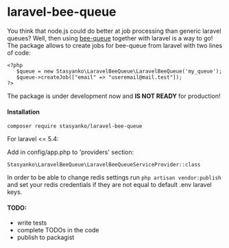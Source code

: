 # laravel-bee-queue
You think that node.js could do better at job processing than generic laravel queues? Well, then using [bee-queue](https://github.com/bee-queue/bee-queue) together with laravel is a way to go!
The package allows to create jobs for bee-queue from laravel with two lines of code:

    <?php
       $queue = new Stasyanko\LaravelBeeQueue\LaravelBeeQueue('my_queue');
	   $queue->createJob(["email" => "useremail@mail.test"]);
    ?>
    

The package is under development now and **IS NOT READY** for production!

#### Installation 

`composer require stasyanko/laravel-bee-queue`

For laravel <= 5.4:

Add in config/app.php to 'providers' section:

`Stasyanko\LaravelBeeQueue\LaravelBeeQueueServiceProvider::class
`

In order to be able to change redis settings run `php artisan vendor:publish` and set your redis credentials if they are not equal to default .env laravel keys.

####  TODO:

- write tests
- complete TODOs in the code
- publish to packagist

